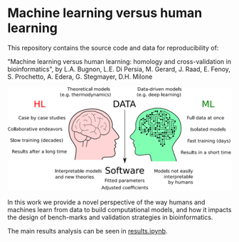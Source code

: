 # Machine learning versus human learning
This repository contains the source code and data for reproducibility of:

"Machine learning versus human learning: homology and cross-validation in bioinformatics", by L.A. Bugnon, L.E. Di Persia, M. Gerard, J. Raad, E. Fenoy, S. Prochetto, A. Edera, G. Stegmayer, D.H. Milone

![img abstract](abstract.png)

In this work we provide a novel perspective of the way humans and machines learn from data to build computational models, and how it impacts the design of bench-marks and validation strategies in bioinformatics.

The main results analysis can be seen in [results.ipynb](https://colab.research.google.com/github/sinc-lab/machine-learning_vs_human-learning/blob/master/results.ipynb).  

